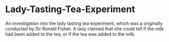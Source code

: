 # Lady-Tasting-Tea-Experiment
An investigation into the lady tasting tea experiment, which was a originally conducted by Sir Ronald Fisher. A lady claimed that she could tell if the milk had been added to the tea, or if the tea was added to the milk.
